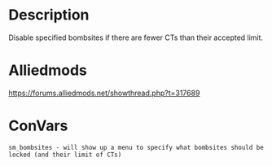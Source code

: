 # Description
Disable specified bombsites if there are fewer CTs than their accepted limit.

# Alliedmods
https://forums.alliedmods.net/showthread.php?t=317689

# ConVars
```
sm_bombsites - will show up a menu to specify what bombsites should be locked (and their limit of CTs)
```
